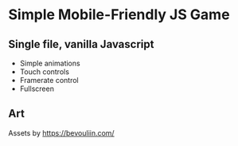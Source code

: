 # Simple Mobile-Friendly JS Game

## Single file, vanilla Javascript

- Simple animations
- Touch controls
- Framerate control
- Fullscreen

## Art
Assets by https://bevouliin.com/